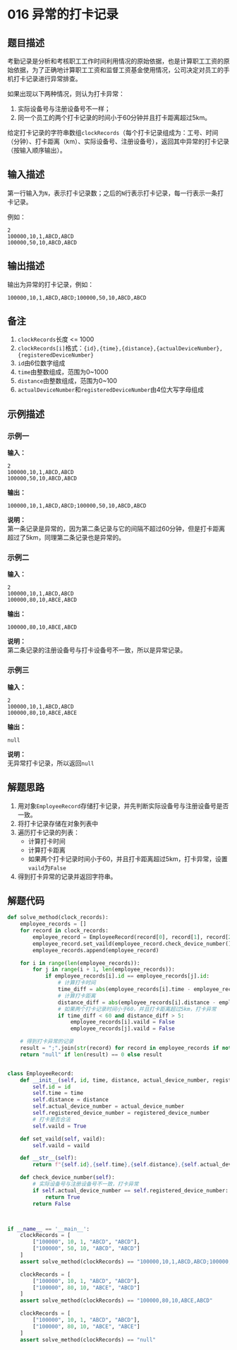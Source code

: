 # 016 异常的打卡记录

## 题目描述

考勤记录是分析和考核职工工作时间利用情况的原始依据，也是计算职工工资的原始依据，为了正确地计算职工工资和监督工资基金使用情况，公司决定对员工的手机打卡记录进行异常排查。

如果出现以下两种情况，则认为打卡异常：
1. 实际设备号与注册设备号不一样；
2. 同一个员工的两个打卡记录的时间小于60分钟并且打卡距离超过5km。

给定打卡记录的字符串数组`clockRecords`（每个打卡记录组成为：工号、时间（分钟）、打卡距离（km）、实际设备号、注册设备号），返回其中异常的打卡记录（按输入顺序输出）。

## 输入描述

第一行输入为`N`，表示打卡记录数；之后的`N`行表示打卡记录，每一行表示一条打卡记录。

例如：
```text
2
100000,10,1,ABCD,ABCD
100000,50,10,ABCD,ABCD
```

## 输出描述

输出为异常的打卡记录，例如：
```text
100000,10,1,ABCD,ABCD;100000,50,10,ABCD,ABCD
```

## 备注

1. `clockRecords`长度 <= 1000
2. `clockRecords[i]`格式：`{id},{time},{distance},{actualDeviceNumber},{registeredDeviceNumber}`
3. `id`由6位数字组成
4. `time`由整数组成，范围为0\~1000
5. `distance`由整数组成，范围为0\~100
6. `actualDeviceNumber`和`registeredDeviceNumber`由4位大写字母组成

## 示例描述

### 示例一

**输入：**
```text
2
100000,10,1,ABCD,ABCD
100000,50,10,ABCD,ABCD
```

**输出：**
```text
100000,10,1,ABCD,ABCD;100000,50,10,ABCD,ABCD
```

**说明：**  
第一条记录是异常的，因为第二条记录与它的间隔不超过60分钟，但是打卡距离超过了5km，同理第二条记录也是异常的。

### 示例二

**输入：**
```text
2
100000,10,1,ABCD,ABCD
100000,80,10,ABCE,ABCD
```

**输出：**
```text
100000,80,10,ABCE,ABCD
```

**说明：**  
第二条记录的注册设备号与打卡设备号不一致，所以是异常记录。

### 示例三

**输入：**
```text
2
100000,10,1,ABCD,ABCD
100000,80,10,ABCE,ABCE
```

**输出：**
```text
null
```

**说明：**  
无异常打卡记录，所以返回`null`

## 解题思路

1. 用对象`EmployeeRecord`存储打卡记录，并先判断实际设备号与注册设备号是否一致。
2. 将打卡记录存储在对象列表中
3. 遍历打卡记录的列表：
    - 计算打卡时间
    - 计算打卡距离
    - 如果两个打卡记录时间小于60，并且打卡距离超过5km，打卡异常，设置`vaild`为`False`
4. 得到打卡异常的记录并返回字符串。

## 解题代码

```python
def solve_method(clock_records):
    employee_records = []
    for record in clock_records:
        employee_record = EmployeeRecord(record[0], record[1], record[2], record[3], record[4])
        employee_record.set_vaild(employee_record.check_device_number())
        employee_records.append(employee_record)

    for i in range(len(employee_records)):
        for j in range(i + 1, len(employee_records)):
            if employee_records[i].id == employee_records[j].id:
                # 计算打卡时间
                time_diff = abs(employee_records[i].time - employee_records[j].time)
                # 计算打卡距离
                distance_diff = abs(employee_records[i].distance - employee_records[j].distance)
                # 如果两个打卡记录时间小于60，并且打卡距离超过5km，打卡异常
                if time_diff < 60 and distance_diff > 5:
                    employee_records[i].vaild = False
                    employee_records[j].vaild = False

    # 得到打卡异常的记录
    result = ";".join(str(record) for record in employee_records if not record.vaild)
    return "null" if len(result) == 0 else result


class EmployeeRecord:
    def __init__(self, id, time, distance, actual_device_number, registered_device_number):
        self.id = id
        self.time = time
        self.distance = distance
        self.actual_device_number = actual_device_number
        self.registered_device_number = registered_device_number
        # 打卡是否合法
        self.vaild = True

    def set_vaild(self, vaild):
        self.vaild = vaild

    def __str__(self):
        return f"{self.id},{self.time},{self.distance},{self.actual_device_number},{self.registered_device_number}"

    def check_device_number(self):
        # 实际设备号与注册设备号不一致，打卡异常
        if self.actual_device_number == self.registered_device_number:
            return True
        return False



if __name__ == '__main__':
    clockRecords = [
        ["100000", 10, 1, "ABCD", "ABCD"],
        ["100000", 50, 10, "ABCD", "ABCD"]
    ]
    assert solve_method(clockRecords) == "100000,10,1,ABCD,ABCD;100000,50,10,ABCD,ABCD"

    clockRecords = [
        ["100000", 10, 1, "ABCD", "ABCD"],
        ["100000", 80, 10, "ABCE", "ABCD"]
    ]
    assert solve_method(clockRecords) == "100000,80,10,ABCE,ABCD"

    clockRecords = [
        ["100000", 10, 1, "ABCD", "ABCD"],
        ["100000", 80, 10, "ABCE", "ABCE"]
    ]
    assert solve_method(clockRecords) == "null"
```